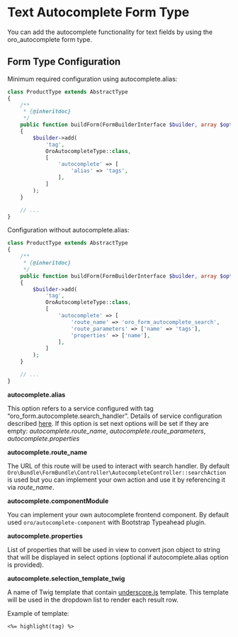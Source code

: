 # Text Autocomplete Form Type

You can add the autocomplete functionality for text fields by using the oro_autocomplete form type.

## Form Type Configuration

Minimum required configuration using autocomplete.alias:

```php
class ProductType extends AbstractType
{
    /**
     * {@inheritdoc}
     */
    public function buildForm(FormBuilderInterface $builder, array $options)
    {
        $builder->add(
            'tag',
            OroAutocompleteType::class,
            [
                'autocomplete' => [
                    'alias' => 'tags',
                ],
            ]
        );
    }

    // ...
}
```

Configuration without autocomplete.alias:

```php
class ProductType extends AbstractType
{
    /**
     * {@inheritdoc}
     */
    public function buildForm(FormBuilderInterface $builder, array $options)
    {
        $builder->add(
            'tag',
            OroAutocompleteType::class,
            [
                'autocomplete' => [
                    'route_name' => 'oro_form_autocomplete_search',
                    'route_parameters' => ['name' => 'tags'],
                    'properties' => ['name'],
                ],
            ]
        );
    }

    // ...
}
```

**autocomplete.alias**

This option refers to a service configured with tag “oro_form.autocomplete.search_handler”. Details of service configuration
described [here](#search-handler-configuration). If this option is set next options will be set if they are empty:
*autocomplete.route_name*, *autocomplete.route_parameters*, *autocomplete.properties*

**autocomplete.route_name**

The URL of this route will be used to interact with search handler.
By default `Oro\Bundle\FormBundle\Controller\AutocompleteController::searchAction` is used
but you can implement your own action and use it by referencing it via *route_name*.

**autocomplete.componentModule**

You can implement your own autocomplete frontend component.
By default used `oro/autocomplete-component` with Bootstrap Typeahead plugin.

**autocomplete.properties**

List of properties that will be used in view to convert json object to string that will be displayed in select options
(optional if autocomplete.alias option is provided).

**autocomplete.selection_template_twig**

A name of Twig template that contain <a href="http://underscorejs.org/" target="_blank">underscore.js</a> template. This template will be used in the dropdown list to render each result row.

Example of template:

```none
<%= highlight(tag) %>
```

<!-- Frontend -->
